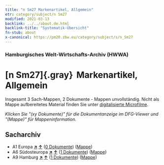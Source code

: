 ```yaml
---
title: "n Sm27 Markenartikel, Allgemein"
etr: category/subject/n Sm27
modified: 2021-03-13
backlink: ../../about.de.html
backlink-title: "Systematik-Übersicht"
fn-stub: about
x-canonical: https://pm20.zbw.eu/category/subject/s/n_Sm27
---
```


### Hamburgisches Welt-Wirtschafts-Archiv (HWWA)
# [n Sm27]{.gray}&#8201; Markenartikel, Allgemein&#160; 




Insgesamt 3 Sach-Mappen, 2 Dokumente - Mappen unvollständig.
Nicht als Mappe aufbereitetes Material finden Sie unter [digitalisierte Microfilme](/film/h1_sh.de.html).

_Klicken Sie "(xy Dokumente)" für die Dokumentanzeige im DFG-Viewer und "(Mappe)" für Mappeninformation._

## Sacharchiv



- A1 Europa [**&nearr;**](../../../geo/i/140892/about.de.html "Europa (alle Mappen)") [**&uarr;**](../../../geo/about.de.html#A1 "Ländersystematik") (<a href="https://pm20.zbw.eu/dfgview/sh/140892,145822" title="über: Europa : Markenartikel, Allgemein" target="_blank">0 Dokumente</a>) ([Mappe](../../../../folder/sh/1408xx/140892/1458xx/145822/about.de.html))
- A6 Südosteuropa [**&nearr;**](../../../geo/i/140900/about.de.html "Südosteuropa (alle Mappen)") [**&uarr;**](../../../geo/about.de.html#A6 "Ländersystematik") (<a href="https://pm20.zbw.eu/dfgview/sh/140900,145822" title="über: Südosteuropa : Markenartikel, Allgemein" target="_blank">1 Dokumente</a>) ([Mappe](../../../../folder/sh/1409xx/140900/1458xx/145822/about.de.html))
- A9 Hamburg [**&nearr;**](../../../geo/i/140905/about.de.html "Hamburg (alle Mappen)") [**&uarr;**](../../../geo/about.de.html#A9 "Ländersystematik") (<a href="https://pm20.zbw.eu/dfgview/sh/140905,145822" title="über: Hamburg : Markenartikel, Allgemein" target="_blank">1 Dokumente</a>) ([Mappe](../../../../folder/sh/1409xx/140905/1458xx/145822/about.de.html))


